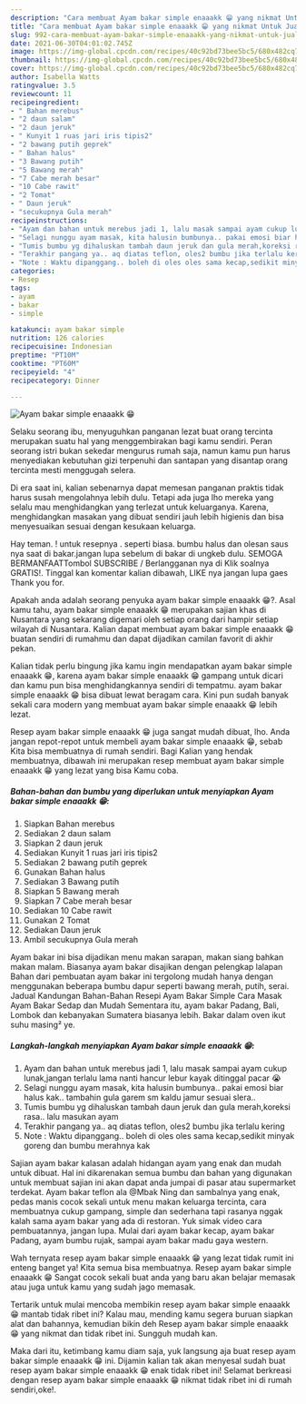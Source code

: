 ```yaml
---
description: "Cara membuat Ayam bakar simple enaaakk 😁 yang nikmat Untuk Jualan"
title: "Cara membuat Ayam bakar simple enaaakk 😁 yang nikmat Untuk Jualan"
slug: 992-cara-membuat-ayam-bakar-simple-enaaakk-yang-nikmat-untuk-jualan
date: 2021-06-30T04:01:02.745Z
image: https://img-global.cpcdn.com/recipes/40c92bd73bee5bc5/680x482cq70/ayam-bakar-simple-enaaakk-😁-foto-resep-utama.jpg
thumbnail: https://img-global.cpcdn.com/recipes/40c92bd73bee5bc5/680x482cq70/ayam-bakar-simple-enaaakk-😁-foto-resep-utama.jpg
cover: https://img-global.cpcdn.com/recipes/40c92bd73bee5bc5/680x482cq70/ayam-bakar-simple-enaaakk-😁-foto-resep-utama.jpg
author: Isabella Watts
ratingvalue: 3.5
reviewcount: 11
recipeingredient:
- " Bahan merebus"
- "2 daun salam"
- "2 daun jeruk"
- " Kunyit 1 ruas jari iris tipis2"
- "2 bawang putih geprek"
- " Bahan halus"
- "3 Bawang putih"
- "5 Bawang merah"
- "7 Cabe merah besar"
- "10 Cabe rawit"
- "2 Tomat"
- " Daun jeruk"
- "secukupnya Gula merah"
recipeinstructions:
- "Ayam dan bahan untuk merebus jadi 1, lalu masak sampai ayam cukup lunak,jangan terlalu lama nanti hancur lebur kayak ditinggal pacar 😭"
- "Selagi nunggu ayam masak, kita halusin bumbunya.. pakai emosi biar halus kak.. tambahin gula garem sm kaldu jamur sesuai slera.."
- "Tumis bumbu yg dihaluskan tambah daun jeruk dan gula merah,koreksi rasa.. lalu masukan ayam"
- "Terakhir pangang ya.. aq diatas teflon, oles2 bumbu jika terlalu kering"
- "Note : Waktu dipanggang.. boleh di oles oles sama kecap,sedikit minyak goreng dan bumbu merahnya kak"
categories:
- Resep
tags:
- ayam
- bakar
- simple

katakunci: ayam bakar simple 
nutrition: 126 calories
recipecuisine: Indonesian
preptime: "PT10M"
cooktime: "PT60M"
recipeyield: "4"
recipecategory: Dinner

---
```



![Ayam bakar simple enaaakk 😁](https://img-global.cpcdn.com/recipes/40c92bd73bee5bc5/680x482cq70/ayam-bakar-simple-enaaakk-😁-foto-resep-utama.jpg)

Selaku seorang ibu, menyuguhkan panganan lezat buat orang tercinta merupakan suatu hal yang menggembirakan bagi kamu sendiri. Peran seorang istri bukan sekedar mengurus rumah saja, namun kamu pun harus menyediakan kebutuhan gizi terpenuhi dan santapan yang disantap orang tercinta mesti menggugah selera.

Di era  saat ini, kalian sebenarnya dapat memesan panganan praktis tidak harus susah mengolahnya lebih dulu. Tetapi ada juga lho mereka yang selalu mau menghidangkan yang terlezat untuk keluarganya. Karena, menghidangkan masakan yang dibuat sendiri jauh lebih higienis dan bisa menyesuaikan sesuai dengan kesukaan keluarga. 

Hay teman. ! untuk resepnya . seperti biasa. bumbu halus dan olesan saus nya saat di bakar.jangan lupa sebelum di bakar di ungkeb dulu. SEMOGA BERMANFAATTombol SUBSCRIBE / Berlangganan nya di Klik soalnya GRATIS!. Tinggal kan komentar kalian dibawah, LIKE nya jangan lupa gaes Thank you for.

Apakah anda adalah seorang penyuka ayam bakar simple enaaakk 😁?. Asal kamu tahu, ayam bakar simple enaaakk 😁 merupakan sajian khas di Nusantara yang sekarang digemari oleh setiap orang dari hampir setiap wilayah di Nusantara. Kalian dapat membuat ayam bakar simple enaaakk 😁 buatan sendiri di rumahmu dan dapat dijadikan camilan favorit di akhir pekan.

Kalian tidak perlu bingung jika kamu ingin mendapatkan ayam bakar simple enaaakk 😁, karena ayam bakar simple enaaakk 😁 gampang untuk dicari dan kamu pun bisa menghidangkannya sendiri di tempatmu. ayam bakar simple enaaakk 😁 bisa dibuat lewat beragam cara. Kini pun sudah banyak sekali cara modern yang membuat ayam bakar simple enaaakk 😁 lebih lezat.

Resep ayam bakar simple enaaakk 😁 juga sangat mudah dibuat, lho. Anda jangan repot-repot untuk membeli ayam bakar simple enaaakk 😁, sebab Kita bisa membuatnya di rumah sendiri. Bagi Kalian yang hendak membuatnya, dibawah ini merupakan resep membuat ayam bakar simple enaaakk 😁 yang lezat yang bisa Kamu coba.

<!--inarticleads1-->

##### Bahan-bahan dan bumbu yang diperlukan untuk menyiapkan Ayam bakar simple enaaakk 😁:

1. Siapkan  Bahan merebus
1. Sediakan 2 daun salam
1. Siapkan 2 daun jeruk
1. Sediakan  Kunyit 1 ruas jari iris tipis2
1. Sediakan 2 bawang putih geprek
1. Gunakan  Bahan halus
1. Sediakan 3 Bawang putih
1. Siapkan 5 Bawang merah
1. Siapkan 7 Cabe merah besar
1. Sediakan 10 Cabe rawit
1. Gunakan 2 Tomat
1. Sediakan  Daun jeruk
1. Ambil secukupnya Gula merah


Ayam bakar ini bisa dijadikan menu makan sarapan, makan siang bahkan makan malam. Biasanya ayam bakar disajikan dengan pelengkap lalapan Bahan dari pembuatan ayam bakar ini tergolong mudah hanya dengan menggunakan beberapa bumbu dapur seperti bawang merah, putih, serai. Jadual Kandungan Bahan-Bahan Resepi Ayam Bakar Simple Cara Masak Ayam Bakar Sedap dan Mudah Sementara itu, ayam bakar Padang, Bali, Lombok dan kebanyakan Sumatera biasanya lebih. Bakar dalam oven ikut suhu masing² ye. 

<!--inarticleads2-->

##### Langkah-langkah menyiapkan Ayam bakar simple enaaakk 😁:

1. Ayam dan bahan untuk merebus jadi 1, lalu masak sampai ayam cukup lunak,jangan terlalu lama nanti hancur lebur kayak ditinggal pacar 😭
1. Selagi nunggu ayam masak, kita halusin bumbunya.. pakai emosi biar halus kak.. tambahin gula garem sm kaldu jamur sesuai slera..
1. Tumis bumbu yg dihaluskan tambah daun jeruk dan gula merah,koreksi rasa.. lalu masukan ayam
1. Terakhir pangang ya.. aq diatas teflon, oles2 bumbu jika terlalu kering
1. Note : Waktu dipanggang.. boleh di oles oles sama kecap,sedikit minyak goreng dan bumbu merahnya kak


Sajian ayam bakar kalasan adalah hidangan ayam yang enak dan mudah untuk dibuat. Hal ini dikarenakan semua bumbu dan bahan yang digunakan untuk membuat sajian ini akan dapat anda jumpai di pasar atau supermarket terdekat. Ayam bakar teflon ala @Mbak Ning dan sambalnya yang enak, pedas manis cocok sekali untuk menu makan keluarga tercinta, cara membuatnya cukup gampang, simple dan sederhana tapi rasanya nggak kalah sama ayam bakar yang ada di restoran. Yuk simak video cara pembuatannya, jangan lupa. Mulai dari ayam bakar kecap, ayam bakar Padang, ayam bumbu rujak, sampai ayam bakar madu gaya western. 

Wah ternyata resep ayam bakar simple enaaakk 😁 yang lezat tidak rumit ini enteng banget ya! Kita semua bisa membuatnya. Resep ayam bakar simple enaaakk 😁 Sangat cocok sekali buat anda yang baru akan belajar memasak atau juga untuk kamu yang sudah jago memasak.

Tertarik untuk mulai mencoba membikin resep ayam bakar simple enaaakk 😁 mantab tidak ribet ini? Kalau mau, mending kamu segera buruan siapkan alat dan bahannya, kemudian bikin deh Resep ayam bakar simple enaaakk 😁 yang nikmat dan tidak ribet ini. Sungguh mudah kan. 

Maka dari itu, ketimbang kamu diam saja, yuk langsung aja buat resep ayam bakar simple enaaakk 😁 ini. Dijamin kalian tak akan menyesal sudah buat resep ayam bakar simple enaaakk 😁 enak tidak ribet ini! Selamat berkreasi dengan resep ayam bakar simple enaaakk 😁 nikmat tidak ribet ini di rumah sendiri,oke!.

